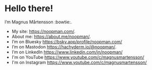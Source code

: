 # Hello there!

I’m Magnus Mårtensson :bowtie:.

- My site: https://noopman.com/.
- About me: https://about.me/noopman/.
- I’m on Bluesky https://bsky.app/profile/noopman.com/
- I’m on Mastodon https://hachyderm.io/@noopman/.
- I’m on LinkedIn https://www.linkedin.com/in/noopman/
- I'm on YouTube https://www.youtube.com/c/magnusmartensson/
- I'm on Instagram https://www.youtube.com/c/magnusmartensson/
